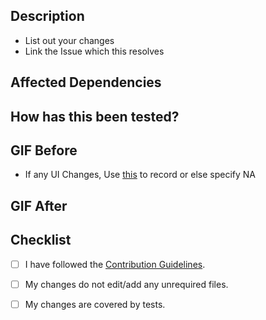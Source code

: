 ## Description
- List out your changes
- Link the Issue which this resolves

## Affected Dependencies


## How has this been tested?

## GIF Before
- If any UI Changes, Use [this](https://www.screentogif.com/) to record or else specify NA

## GIF After

## Checklist
- [ ] I have followed the [Contribution Guidelines](https://github.com/Praful932/Kitabe/blob/master/CONTRIBUTING.md).
- [ ] My changes do not edit/add any unrequired files.
- [ ] My changes are covered by tests.

